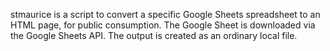 stmaurice is a script to convert a specific Google Sheets spreadsheet 
to an HTML page, for public consumption.  The Google Sheet is downloaded
via the Google Sheets API.  The output is created as an ordinary local file.
